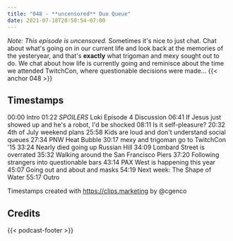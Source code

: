 ```yaml
---
title: "048 - **uncensored** Duo Queue"
date: 2021-07-18T20:50:54-07:00
---
```

_Note: This episode is uncensored._
Sometimes it's nice to just chat. Chat about what's going on in our current life and look back at the memories of the yesteryear, and that's **exactly** what trigoman and mexy sought out to do. We chat about how life is currently going and reminisce about the time we attended TwitchCon, where questionable decisions were made...
{{< anchor 048 >}}
<!--more-->

## Timestamps
00:00 Intro
01:22 _SPOILERS_ Loki Episode 4 Discussion
06:41 If Jesus just showed up and he's a robot, I'd be shocked
08:11 Is it self-pleasure?
20:32 4th of July weekend plans
25:58 Kids are loud and don't understand social queues
27:34 PNW Heat Bubble
30:17 mexy and trigoman go to TwitchCon '15
33:24 Nearly died going up Russian Hill
34:09 Lombard Street is overrated
35:32 Walking around the San Francisco Piers
37:20 Following strangers into questionable bars
43:14 PAX West is happening this year
45:07 Going out and about and masks
54:19 Next week: The Shape of Water
55:17 Outro

Timestamps created with https://clips.marketing by @cgenco

## Credits
{{< podcast-footer >}}
